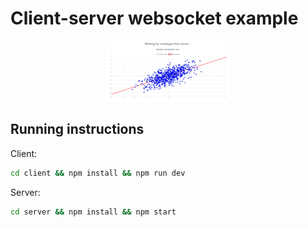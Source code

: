 # Client-server websocket example

<p align="center">
<img src="./screenshot.png" alt="drawing" width="200"/>
</p>

## Running instructions

Client:

```sh
cd client && npm install && npm run dev
```

Server:

```sh
cd server && npm install && npm start
```
